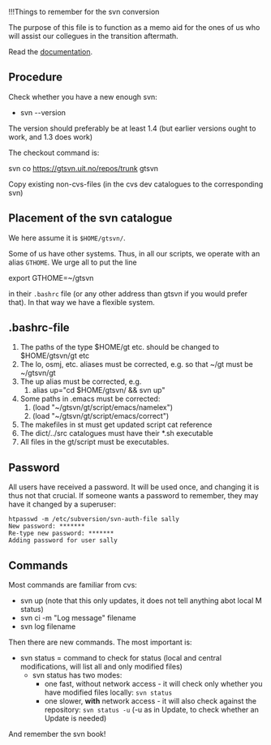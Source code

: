  !!!Things to remember for the svn conversion


The purpose of this file is to function as a memo aid for the ones of us who will assist our collegues in the transition aftermath.


Read the [documentation](docu-svn-user.html).






## Procedure


Check whether you have a new enough svn:


* svn --version


The version should preferably be at least 1.4 (but earlier versions ought to work, and 1.3 does work)


The checkout command is:


svn co https://gtsvn.uit.no/repos/trunk gtsvn


Copy existing non-cvs-files (in the cvs dev catalogues to the corresponding svn)




## Placement of the svn catalogue


We here assume it is `$HOME/gtsvn/`.


Some of us have other systems. Thus, in all our scripts, we operate with an alias `GTHOME`. We urge all to put the line


export GTHOME=~/gtsvn


in their `.bashrc` file (or any other address than gtsvn if you would prefer that). In that way we have a flexible system.


##  .bashrc-file


1. The paths of the type $HOME/gt etc. should be changed to $HOME/gtsvn/gt etc
2. The lo, osmj, etc. aliases must be corrected, e.g. so that ~/gt must be ~/gtsvn/gt
3. The up alias must be corrected, e.g.
   1. alias up="cd $HOME/gtsvn/ && svn up"
4. Some paths in .emacs must be corrected:
   1. (load "~/gtsvn/gt/script/emacs/namelex")
   2. (load "~/gtsvn/gt/script/emacs/correct")
5. The makefiles in st must get updated script cat reference
6. The dict/../src catalogues must have their *.sh executable
7. All files in the gt/script must be executables.


## Password


All users have received a password. It will be used once, and changing it is thus not that crucial. If someone wants a password to remember, they may have it changed by a superuser:


```
htpasswd -m /etc/subversion/svn-auth-file sally
New password: *******
Re-type new password: *******
Adding password for user sally
```


## Commands


Most commands are familiar from cvs:


* svn up (note that this only updates, it does not tell anything abot local M status)
* svn ci -m "Log message" filename
* svn log filename


Then there are new commands. The most important is:


* svn status = command to check for status (local and central modifications, will list all and only modified files)
  * svn status has two modes:
    * one fast, without network access - it will check only whether you have modified files locally: `svn status`
    * one slower, **with** network access - it will also check against the repository: `svn status -u` (-u as in Update, to check whether an Update is needed)


And remember the svn book!
